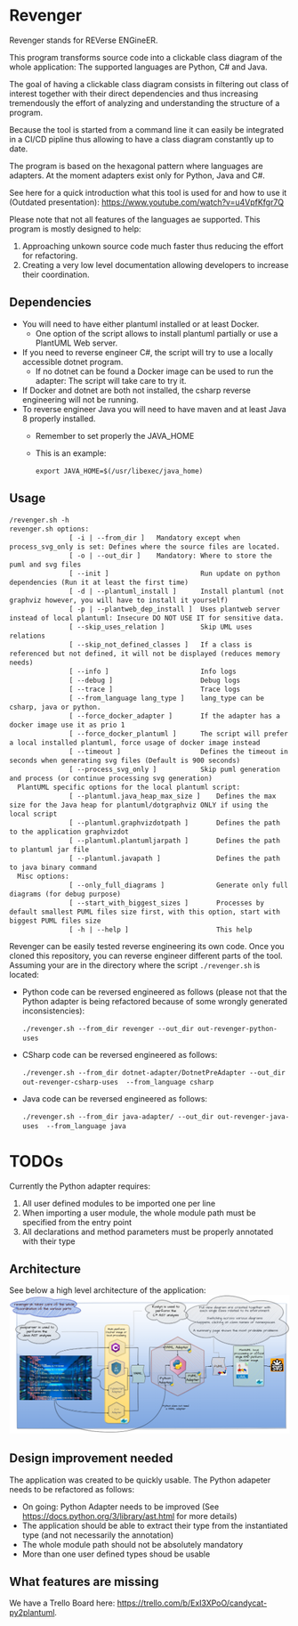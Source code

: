 # Revenger
Revenger stands for REVerse ENGineER.

This program transforms source code into a clickable class diagram of the whole application: The supported languages are Python, C# and Java.

The goal of having a clickable class diagram consists in filtering out class of interest together with their direct dependencies and thus increasing tremendously the effort of analyzing and understanding the structure of a program.

Because the tool is started from a command line it can easily be integrated in a CI/CD pipline thus allowing to have a class diagram constantly up to date.

The program is based on the hexagonal pattern where languages are adapters. 
At the moment adapters exist only for Python, Java and C#.

See here for a quick introduction what this tool is used for and how to use it (Outdated presentation): https://www.youtube.com/watch?v=u4VpfKfgr7Q 

Please note that not all features of the languages ae supported. This program is mostly designed to help:

1. Approaching unkown source code much faster thus reducing the effort for refactoring.
2. Creating a very low level documentation allowing developers to increase their coordination.

## Dependencies
* You will need to have either plantuml installed or at least Docker.
  * One option of the script allows to install plantuml partially or use a PlantUML Web server.
* If you need to reverse engineer C#, the script will try to use a locally accessible dotnet program. 
  * If no dotnet can be found a Docker image can be used to run the adapter: The script will take care to try it. 
* If Docker and dotnet are both not installed, the csharp reverse engineering will not be running. 
* To reverse engineer Java you will need to have maven and at least Java 8 properly installed.
  * Remember to set properly the JAVA_HOME
  * This is an example: 
  
       ```export JAVA_HOME=$(/usr/libexec/java_home)```

## Usage
```
/revenger.sh -h
revenger.sh options:
               [ -i | --from_dir ]   Mandatory except when process_svg_only is set: Defines where the source files are located.
               [ -o | --out_dir ]    Mandatory: Where to store the puml and svg files
               [ --init ]                       Run update on python dependencies (Run it at least the first time)
               [ -d | --plantuml_install ]      Install plantuml (not graphviz however, you will have to install it yourself)
               [ -p | --plantweb_dep_install ]  Uses plantweb server instead of local plantuml: Insecure DO NOT USE IT for sensitive data.
               [ --skip_uses_relation ]         Skip UML uses relations
               [ --skip_not_defined_classes ]   If a class is referenced but not defined, it will not be displayed (reduces memory needs)
               [ --info ]                       Info logs
               [ --debug ]                      Debug logs
               [ --trace ]                      Trace logs
               [ --from_language lang_type ]    lang_type can be csharp, java or python.
               [ --force_docker_adapter ]       If the adapter has a docker image use it as prio 1
               [ --force_docker_plantuml ]      The script will prefer a local installed plantuml, force usage of docker image instead
               [ --timeout ]                    Defines the timeout in seconds when generating svg files (Default is 900 seconds)
               [ --process_svg_only ]           Skip puml generation and process (or continue processing svg generation)
  PlantUML specific options for the local plantuml script:
               [ --plantuml.java_heap_max_size ]    Defines the max size for the Java heap for plantuml/dotgraphviz ONLY if using the local script
               [ --plantuml.graphvizdotpath ]       Defines the path to the application graphvizdot
               [ --plantuml.plantumljarpath ]       Defines the path to plantuml jar file
               [ --plantuml.javapath ]              Defines the path to java binary command
  Misc options:
               [ --only_full_diagrams ]             Generate only full diagrams (for debug purpose)
               [ --start_with_biggest_sizes ]       Processes by default smallest PUML files size first, with this option, start with biggest PUML files size
               [ -h | --help ]                      This help
```

Revenger can be easily tested reverse engineering its own code. Once you cloned this repository, you can reverse engineer different parts of the tool. Assuming your are in the directory where the script `./revenger.sh` is located:

* Python code can be reversed engineered as follows (please not that the Python adapter is being refactored because of some wrongly generated inconsistencies):

    `./revenger.sh --from_dir revenger --out_dir out-revenger-python-uses`

* CSharp code can be reversed engineered as follows:

    `./revenger.sh --from_dir dotnet-adapter/DotnetPreAdapter --out_dir out-revenger-csharp-uses  --from_language csharp`

* Java code can be reversed engineered as follows:

    `./revenger.sh --from_dir java-adapter/ --out_dir out-revenger-java-uses  --from_language java`

# TODOs

Currently the Python adapter requires:
1. All user defined modules to be imported one per line
2. When importing a user module, the whole module path must be specified from the entry point
3. All declarations and method parameters must be properly annotated with their type

## Architecture
See below a high level architecture of the application:
![High level Architecture](./revenger-architecture.png?raw=true "Architecture of Revenger")
## Design improvement needed
The application was created to be quickly usable. The Python adapeter needs to be refactored as follows:
  * On going: Python Adapter needs to be improved (See https://docs.python.org/3/library/ast.html for more details)
  * The application should be able to extract their type from the instantiated type (and not necessarily the annotation)
  * The whole module path should not be absolutely mandatory
  * More than one user defined types shoud be usable
  

## What features are missing
  We have a Trello Board here: https://trello.com/b/ExI3XPoO/candycat-py2plantuml.


